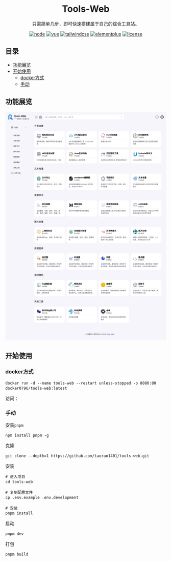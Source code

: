 <div align="center">
  <h1 align="center">Tools-Web</h1>
  <p> 只需简单几步，即可快速搭建属于自己的综合工具站。</p> 

[![node](https://img.shields.io/badge/any_text-18.14.2-red?label=node)](node)
[![vue](https://img.shields.io/badge/any_text-3.3.10-origin?label=vue)](vue)
[![tailwindcss](https://img.shields.io/badge/any_text-3.3.5-yellow?label=tailwindcss)](tailwindcss)
[![elementplus](https://img.shields.io/badge/any_text-2.7-blue?label=element-plus)](elementplus)
[![license](https://img.shields.io/github/license/taoran1401/tools-web)](LICENSE)

</div>

## 目录

- [功能展览](#功能展览)
- [开始使用](#开始使用)
  - [docker方式](#docker方式)
  - [手动](#手动)

## 功能展览

![](/public/index.png)

## 开始使用

### docker方式

```
docker run -d --name tools-web --restart unless-stopped -p 8080:80 docker0796/tools-web:latest
```

访问：

### 手动

安装`pnpm`
```
npm install pnpm -g
```

克隆
```
git clone --depth=1 https://github.com/taoran1401/tools-web.git
```

安装
```
# 进入项目
cd tools-web

# 复制配置文件
cp .env.example .env.development

# 安装
pnpm install
```

启动
```
pnpm dev
```

打包
```
pnpm build
```